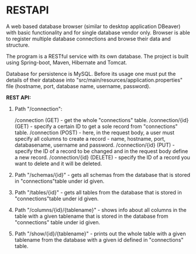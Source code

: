 # RESTAPI

A web based database browser (similar to desktop application DBeaver) with basic functionality and for single database vendor only. Browser is able to register multiple database connections and browse their data and structure.

The program is a RESTful service with its own database. The project is built using Spring-boot, Maven, Hibernate and Tomcat.

Database for persistence is MySQL. Before its usage one must put the details of their database into "src/main/resources/application.properties" file (hostname, port, database name, username, password).


**REST API:**

1. Path "/connection":

      /connection (GET) - get the whole "connections" table.
      /connection/{id} (GET) -  specify a certain ID to get a sole record from "connections" table.
      /connection (POST) -  here, in the request body, a user must specify all columns to create a record - name, hostname, port, databasename,   username and password.
      /connection/{id} (PUT) - specify the ID of a record to be changed and in the request body define a new record.
      /connection/{id} (DELETE) - specify the ID of a record you want to delete and it will be deleted.

2. Path "/schemas/{id}" - gets all schemas from the database that is stored in "connections"table under id given.
3. Path "/tables/{id}" - gets all tables from the database that is stored in "connections"table under id given.
4. Path "/columns/{id}/{tablename}" - shows info about all columns in the table with a given tablename that is stored in the database from "connections" table under id given.
5.  Path "/show/{id}/{tablename}" - prints out the whole table with a given tablename from the database with a given id defined in "connections" table.
